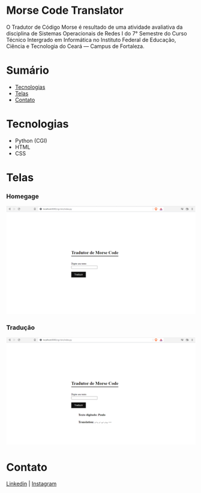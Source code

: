 
# Morse Code Translator
O Tradutor de Código Morse é resultado de uma atividade avaliativa da disciplina de
Sistemas Operacionais de Redes I do 7° Semestre do Curso Técnico Intergrado em Informática
no Instituto Federal de Educação, Ciência e Tecnologia do Ceará — Campus de Fortaleza.

# Sumário

 - [Tecnologias](#Tecnologias)
 - [Telas](#Telas)
 - [Contato](#Contato)


# Tecnologias
- Python (CGI)
- HTML
- CSS

# Telas
### Homegage
![Homepage](https://github.com/PauloV-Rodrigues/morse-code-translator/blob/master/screenshots/homepage.png)

### Tradução
![Translation](https://github.com/PauloV-Rodrigues/morse-code-translator/blob/master/screenshots/translation.png)

# Contato
[Linkedin](https://www.linkedin.com/in/ro-paulo/) | [Instagram](https://www.instagram.com/_paulo.86)